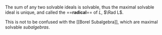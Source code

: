 The sum of any two solvable ideals is solvable, thus the maximal solvable ideal is unique, and called the ==**radical**== of $L$, $\Rad L$.

This is not to be confused with the [[Borel Subalgebra]], which are maximal solvable *subalgebras*.